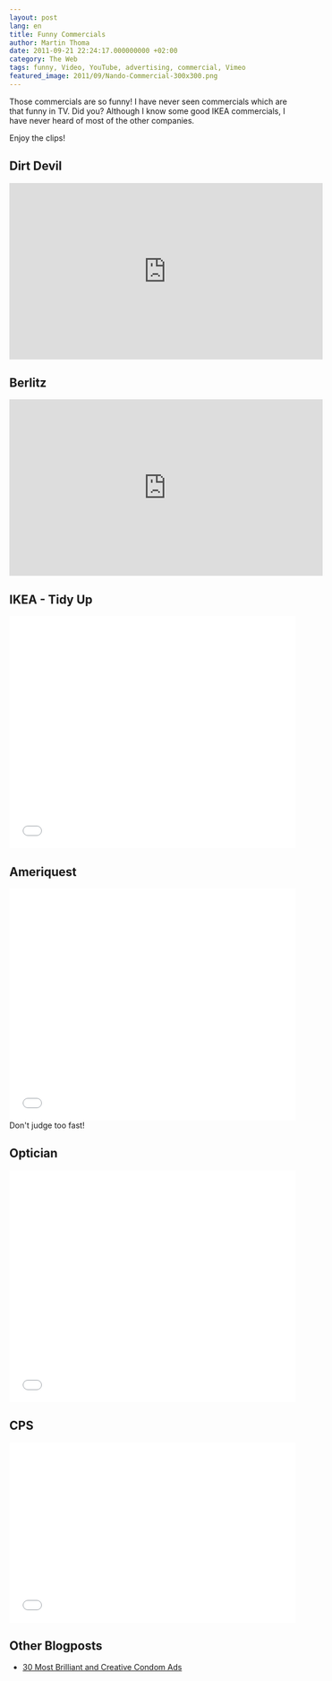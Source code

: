 ```yaml
---
layout: post
lang: en
title: Funny Commercials
author: Martin Thoma
date: 2011-09-21 22:24:17.000000000 +02:00
category: The Web
tags: funny, Video, YouTube, advertising, commercial, Vimeo
featured_image: 2011/09/Nando-Commercial-300x300.png
---
```

Those commercials are so funny! I have never seen commercials which are that funny in TV. Did you? Although I know some good IKEA commercials, I have never heard of most of the other companies.

Enjoy the clips!


<h2>Dirt Devil</h2>
<iframe width="560" height="315" src="https://www.youtube.com/embed/aGb8pMIeY6w" frameborder="0" allowfullscreen></iframe>

<h2>Berlitz</h2>
<iframe width="560" height="315" src="https://www.youtube-nocookie.com/embed/yR0lWICH3rY?start=3" frameborder="0" allowfullscreen></iframe>

<h2>IKEA - Tidy Up</h2>
<iframe width="512" height="414" src="//www.youtube.com/embed/WzMuax75s3M" frameborder="0" allowfullscreen></iframe>

<h2>Ameriquest</h2>
<iframe width="512" height="414" src="//www.youtube.com/embed/QOixDP-SdKw" frameborder="0" allowfullscreen></iframe>
Don't judge too fast!

<h2>
Optician</h2>
<iframe width="512" height="414" src="//www.youtube.com/embed/RV6MZHRE3jU" frameborder="0" allowfullscreen></iframe>

<h2>CPS</h2>
<iframe width="512" height="321" src="//www.youtube.com/embed/M_DCFHqVBIE" frameborder="0" allowfullscreen></iframe>

<h2>
Other Blogposts</h2>
<ul>
<li><a href="http://koikoikoi.com/2010/11/30-most-brilliant-and-creative-condom-ads/">30 Most Brilliant and Creative Condom Ads</a></li>
</ul>
